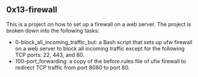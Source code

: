 ## 0x13-firewall
This is a project on how to set up a firewall on a web server. The project is broken down into the following tasks:
- 0-block_all_incoming_traffic_but:
a Bash script that sets up ufw firewall on a web server to block all incoming traffic except for the following TCP ports: 22, 443, and 80.
- 100-port_forwarding:
a copy of the before.rules file of ufw firewall to redirect TCP traffic from port 8080 to port 80.
